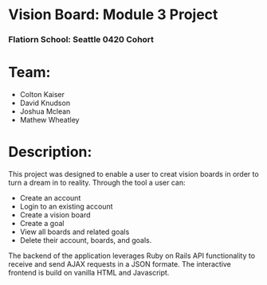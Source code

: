 # Vision Board: Module 3 Project
### Flatiorn School: Seattle 0420 Cohort

# Team:
* Colton Kaiser
* David Knudson
* Joshua Mclean
* Mathew Wheatley

# Description: 
This project was designed to enable a user to creat vision boards in order to turn a dream in to reality. Through the tool a user can:

* Create an account
* Login to an existing account
* Create a vision board
* Create a goal
* View all boards and related goals
* Delete their account, boards, and goals.

The backend of the application leverages Ruby on Rails API functionality to receive and send AJAX requests in a JSON formate. The interactive frontend is build on vanilla HTML and Javascript.